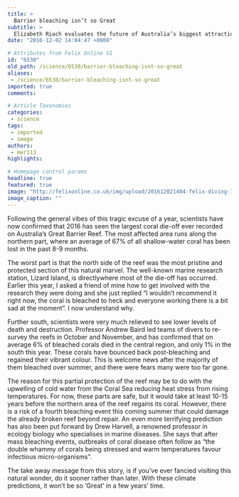 ```yaml
---
title: >
  Barrier bleaching isn’t so Great
subtitle: >
  Elizabeth Riach evaluates the future of Australia’s biggest attraction
date: "2016-12-02 14:04:47 +0000"

# Attributes from Felix Online V1
id: "6530"
old_path: /science/6530/barrier-bleaching-isnt-so-great
aliases:
 - /science/6530/barrier-bleaching-isnt-so-great
imported: true
comments:

# Article Taxonomies
categories:
 - science
tags:
 - imported
 - image
authors:
 - mer113
highlights:

# Homepage control params
headline: true
featured: true
image: "http://felixonline.co.uk/img/upload/201612021404-felix-diving-1656380_1920.jpg"
image_caption: ""
---
```


Following the general vibes of this tragic excuse of a year, scientists have now confirmed that 2016 has seen the largest coral die-off ever recorded on Australia’s Great Barrier Reef.
The most affected area runs along the northern part, where an average of 67% of all shallow-water coral has been lost in the past 8-9 months.

The worst part is that the north side of the reef was the most pristine and protected section of this natural marvel. The well-known marine research station, Lizard Island, is directlywhere most of the die-off has occurred. Earlier this year, I asked a friend of mine how to get involved with the research they were doing and she just replied “I wouldn’t recommend it right now, the coral is bleached to heck and everyone working there is a bit sad at the moment”. I now understand why.

Further south, scientists were very much relieved to see lower levels of death and destruction. Professor Andrew Baird led teams of divers to re-survey the reefs in October and November, and has confirmed that on average 6% of bleached corals died in the central region, and only 1% in the south this year. These corals have bounced back post-bleaching and regained their vibrant colour. This is welcome news after the majority of them bleached over summer, and there were fears many were too far gone.

The reason for this partial protection of the reef may be to do with the upwelling of cold water from the Coral Sea reducing heat stress from rising temperatures. For now, these parts are safe, but it would take at least 10-15 years before the northern area of the reef regains its coral. However, there is a risk of a fourth bleaching event this coming summer that could damage the already broken reef beyond repair. An even more terrifying prediction has also been put forward by Drew Harvell, a renowned professor in ecology biology who specialises in marine diseases. She says that after mass bleaching events, outbreaks of coral disease often follow as “the double whammy of corals being stressed and warm temperatures favour infectious micro-organisms”.

The take away message from this story, is if you’ve ever fancied visiting this natural wonder, do it sooner rather than later. With these climate predictions, it won’t be so ‘Great’ in a few years’ time.
